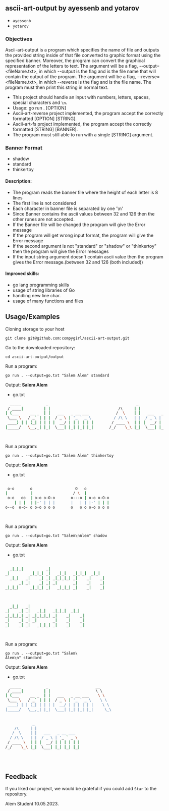 ## ascii-art-output by ayessenb and yotarov
* `ayessenb` 
* `yotarov` 

### Objectives

Ascii-art-output is a program which specifies the name of file and outputs the provided string inside of that file converted to graphic format using the specified banner.
Moreover, the program can convert the graphical representation of the letters to text.
The argument will be a flag, --output=<fileName.txt>, in which --output is the flag and  <fileName> is the file name that will contain the output of the program.
The argument will be a flag, --reverse=<fileName.txt>, in which --reverse is the flag and <fileName> is the file name. The program must then print this string in normal text.


- This project should handle an input with numbers, letters, spaces, special characters and `\n`.
- Usage: go run . [OPTION]
- Ascii-art-reverse project implemented, the program accept the correctly formatted [OPTION] [STRING].
- Ascii-art-fs project implemented, the program accept the correctly formatted [STRING] [BANNER].
- The program must still able to run with a single [STRING] argument.


### Banner Format

* shadow
* standard
* thinkertoy

#### Description:


* The program reads the banner file where the height of each letter is 8 lines
* The first line is not considered
* Each character in banner file is separated by one '\n'
* Since Banner contains the ascii values between 32 and 126 then the other runes are not accepted.
* If the Banner file will be changed the program will give the Error message
* If the program will get wrong input format, the program will give the Error message
* If the second argument is not "standard" or "shadow" or "thinkertoy" then the program will give the Error messages
* If the input string argument doesn't contain ascii value then the program gives the Error message.(between 32 and 126 (both included))


#### Improved skills:
* go lang programming skills 
* usage of string libraries of Go
* handling new line char.
* usage of many functions and files


## Usage/Examples
Cloning storage to your host
```CMD/Terminal 
git clone git@github.com:compygirl/ascii-art-output.git
```
Go to the downloaded repository:

```CMD/Terminal 
cd ascii-art-output/output
```
Run a program:
```CMD/Terminal 
go run . --output=go.txt "Salem Alem" standard
```


Output: __Salem Alem__
+ go.txt
```bash
  _____           _                                       _                     $
 / ____|         | |                              /\     | |                    $
| (___     __ _  | |   ___   _ __ ___            /  \    | |   ___   _ __ ___   $
 \___ \   / _` | | |  / _ \ | '_ ` _ \          / /\ \   | |  / _ \ | '_ ` _ \  $
 ____) | | (_| | | | |  __/ | | | | | |        / ____ \  | | |  __/ | | | | | | $
|_____/   \__,_| |_|  \___| |_| |_| |_|       /_/    \_\ |_|  \___| |_| |_| |_| $
                                                                                $
                                                                                $
```


Run a program:
```CMD/Terminal 
go run . --output=go.txt "Salem Alem" thinkertoy
```


Output: __Salem Alem__
+ go.txt
```bash
                                               
 o-o       o                   O   o           
|          |                  / \  |           
 o-o   oo  | o-o o-O-o       o---o | o-o o-O-o 
    | | |  | |-' | | |       |   | | |-' | | | 
o--o  o-o- o o-o o o o       o   o o o-o o o o 
                                               
                                               


```

Run a program:
```CMD/Terminal 
go run . --output=go.txt "Salem\nAlem" shadow 
```


Output: __Salem Alem__
+ go.txt
```bash
                                             
  _|_|_|          _|                         
_|         _|_|_| _|   _|_|   _|_|_|  _|_|   
  _|_|   _|    _| _| _|_|_|_| _|    _|    _| 
      _| _|    _| _| _|       _|    _|    _| 
_|_|_|     _|_|_| _|   _|_|_| _|    _|    _| 
                                             
                                             
                                    
  _|_|   _|                         
_|    _| _|   _|_|   _|_|_|  _|_|   
_|_|_|_| _| _|_|_|_| _|    _|    _| 
_|    _| _| _|       _|    _|    _| 
_|    _| _|   _|_|_| _|    _|    _| 
                                    
                                    


```


Run a program:
```CMD/Terminal 
go run . --output=go.txt "Salem\ 
Alem\n" standard
```

Output: __Salem Alem__
+ go.txt
```bash
  _____           _                     __            
 / ____|         | |                    \ \           
| (___     __ _  | |   ___   _ __ ___    \ \          
 \___ \   / _` | | |  / _ \ | '_ ` _ \    \ \         
 ____) | | (_| | | | |  __/ | | | | | |    \ \        
|_____/   \__,_| |_|  \___| |_| |_| |_|     \_\       
                                                      
                                                      
            _                     
    /\     | |                    
   /  \    | |   ___   _ __ ___   
  / /\ \   | |  / _ \ | '_ ` _ \  
 / ____ \  | | |  __/ | | | | | | 
/_/    \_\ |_|  \___| |_| |_| |_| 
                                  
                                  



```


## Feedback

If you liked our project, we would be grateful if you could add `Star` to the repository.

Alem Student
10.05.2023.
